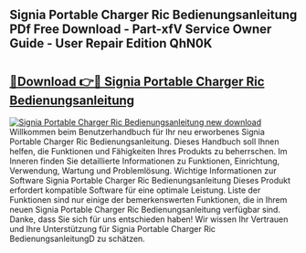 ## Signia Portable Charger Ric Bedienungsanleitung PDf Free Download - Part-xfV Service Owner Guide - User Repair Edition QhN0K

# <h2><a href="http://df10df.blite.top/?on=Signia+Portable+Charger+Ric+Bedienungsanleitung">🔗Download 👉🔴 Signia Portable Charger Ric Bedienungsanleitung</a></h2>

[![Signia Portable Charger Ric Bedienungsanleitung new download](https://i.imgur.com/lujVjoI.png)](http://df10df.blite.top/?on=Signia+Portable+Charger+Ric+Bedienungsanleitung)
Willkommen beim Benutzerhandbuch für Ihr neu erworbenes Signia Portable Charger Ric Bedienungsanleitung. Dieses Handbuch soll Ihnen helfen, die Funktionen und Fähigkeiten Ihres Produkts zu beherrschen. Im Inneren finden Sie detaillierte Informationen zu Funktionen, Einrichtung, Verwendung, Wartung und Problemlösung. Wichtige Informationen zur Software Signia Portable Charger Ric Bedienungsanleitung Dieses Produkt erfordert kompatible Software für eine optimale Leistung. Liste der Funktionen sind nur einige der bemerkenswerten Funktionen, die in Ihrem neuen Signia Portable Charger Ric Bedienungsanleitung verfügbar sind. Danke, dass Sie sich für uns entschieden haben! Wir wissen Ihr Vertrauen und Ihre Unterstützung für Signia Portable Charger Ric BedienungsanleitungD zu schätzen.
